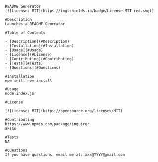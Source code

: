 
    README Generator
    [![License: MIT](https://img.shields.io/badge/License-MIT-red.svg)]

    #Description
    Launches a README Generator

    #Table of Contents

    - [Description](#Description)
    - [Installation](#Installation)
    - [Usage](#Usage)
    - [License](#License)
    - [Contributing](#Contributing)
    - [Tests](#Tests)
    - [Questions](#Questions)

    #Installation
    npm init, npm install

    #Usage
    node index.js

    #License 

    [![License: MIT](https://opensource.org/licenses/MIT)

    #Contributing
    https://www.npmjs.com/package/inquirer
    aksCo

    #Tests
    NA

    #Questions
    If you have questions, email me at: xxx@YYYY@gmail.com 